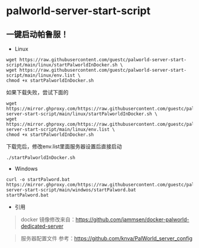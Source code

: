 # palworld-server-start-script
## 一键启动帕鲁服！
* Linux 
```
wget https://raw.githubusercontent.com/guestc/palworld-server-start-script/main/linux/startPalworldInDocker.sh \
wget https://raw.githubusercontent.com/guestc/palworld-server-start-script/main/linux/env.list \
chmod +x startPalworldInDocker.sh
```
如果下载失败，尝试下面的
```
wget https://mirror.ghproxy.com/https://raw.githubusercontent.com/guestc/palworld-server-start-script/main/linux/startPalworldInDocker.sh \
wget https://mirror.ghproxy.com/https://raw.githubusercontent.com/guestc/palworld-server-start-script/main/linux/env.list \
chmod +x startPalworldInDocker.sh
```

下载完后，修改env.list里面服务器设置后直接启动
```
./startPalworldInDocker.sh
```

* Windows 
```
curl -o startPalword.bat https://mirror.ghproxy.com/https://raw.githubusercontent.com/guestc/palworld-server-start-script/main/windwos/startPalword.bat
startPalword.bat
```

* 引用 
> docker 镜像修改来自：https://github.com/jammsen/docker-palworld-dedicated-server

> 服务器配置文件 参考：https://github.com/knva/PalWorld_server_config 
